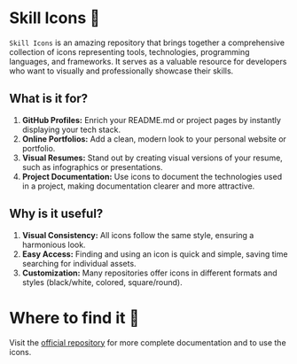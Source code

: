 # Skill Icons 📇

`Skill Icons` is an amazing repository that brings together a comprehensive collection of icons representing tools, technologies, programming languages, and frameworks. It serves as a valuable resource for developers who want to visually and professionally showcase their skills.

## What is it for?

1. **GitHub Profiles:** Enrich your README.md or project pages by instantly displaying your tech stack.
2. **Online Portfolios:** Add a clean, modern look to your personal website or portfolio.
3. **Visual Resumes:** Stand out by creating visual versions of your resume, such as infographics or presentations.
4. **Project Documentation:** Use icons to document the technologies used in a project, making documentation clearer and more attractive.

## Why is it useful?

1. **Visual Consistency:** All icons follow the same style, ensuring a harmonious look.
2. **Easy Access:** Finding and using an icon is quick and simple, saving time searching for individual assets.
3. **Customization:** Many repositories offer icons in different formats and styles (black/white, colored, square/round).

# Where to find it 🧩

Visit the <a href="https://github.com/tandpfun/skill-icons">official repository</a> for more complete documentation and to use the icons.

